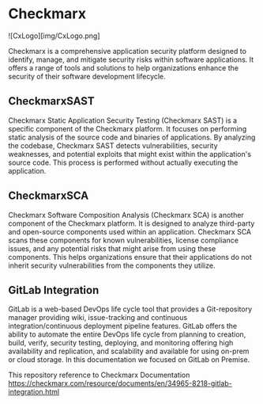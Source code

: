 # Checkmarx

![CxLogo][img/CxLogo.png]

Checkmarx is a comprehensive application security platform designed to identify, manage, and mitigate security risks within software applications. It offers a range of tools and solutions to help organizations enhance the security of their software development lifecycle.

## CheckmarxSAST

Checkmarx Static Application Security Testing (Checkmarx SAST) is a specific component of the Checkmarx platform. It focuses on performing static analysis of the source code and binaries of applications. By analyzing the codebase, Checkmarx SAST detects vulnerabilities, security weaknesses, and potential exploits that might exist within the application's source code. This process is performed without actually executing the application.

## CheckmarxSCA

Checkmarx Software Composition Analysis (Checkmarx SCA) is another component of the Checkmarx platform. It is designed to analyze third-party and open-source components used within an application. Checkmarx SCA scans these components for known vulnerabilities, license compliance issues, and any potential risks that might arise from using these components. This helps organizations ensure that their applications do not inherit security vulnerabilities from the components they utilize.

## GitLab Integration

GitLab is a web-based DevOps life cycle tool that provides a Git-repository manager providing wiki, issue-tracking and continuous integration/continuous deployment pipeline features. GitLab offers the ability to automate the entire DevOps life cycle from planning to creation, build, verify, security testing, deploying, and monitoring offering high availability and replication, and scalability and available for using on-prem or cloud storage. In this documentation we focused on GitLab on Premise.

This repository reference to Checkmarx Documentation https://checkmarx.com/resource/documents/en/34965-8218-gitlab-integration.html

[def]: https://github.com/abidzard/checkmarx/blob/main/CxLogo.png?raw=true